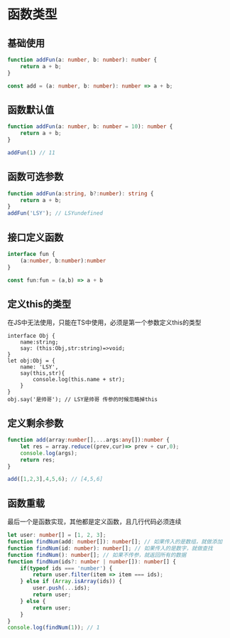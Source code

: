 # 函数类型

## 基础使用

```typescript
function addFun(a: number, b: number): number {
	return a + b;
}

const add = (a: number, b: number): number => a + b;
```

## 函数默认值

```typescript
function addFun(a: number, b: number = 10): number {
	return a + b;
}

addFun(1) // 11
```

## 函数可选参数

```typescript
function addFun(a:string, b?:number): string {
    return a + b;
}
addFun('LSY'); // LSYundefined
```

## 接口定义函数

```typescript
interface fun {
    (a:number, b:number):number
}

const fun:fun = (a,b) => a + b
```

## 定义this的类型

在JS中无法使用，只能在TS中使用，必须是第一个参数定义this的类型

 ```type
 interface Obj {
     name:string;
     say: (this:Obj,str:string)=>void;
 }
 let obj:Obj = {
     name: 'LSY',
     say(this,str){
         console.log(this.name + str);
     }
 }
 obj.say('是帅哥'); // LSY是帅哥 传参的时候忽略掉this
 ```

## 定义剩余参数

```typescript
function add(array:number[],...args:any[]):number {
    let res = array.reduce((prev,cur)=> prev + cur,0);
    console.log(args);
    return res;
}

add([1,2,3],4,5,6); // [4,5,6]
```

## 函数重载

最后一个是函数实现，其他都是定义函数，且几行代码必须连续

```typescript
let user: number[] = [1, 2, 3];
function findNum(add: number[]): number[]; // 如果传入的是数组，就做添加
function findNum(id: number): number[]; // 如果传入的是数字，就做查找
function findNum(): number[]; // 如果不传参，就返回所有的数据
function findNum(ids?: number | number[]): number[] {
    if(typeof ids === 'number') {
        return user.filter(item => item === ids);
    } else if (Array.isArray(ids)) {
        user.push(...ids);
        return user;
    } else {
        return user;
    }
}
console.log(findNum(1)); // 1
```
